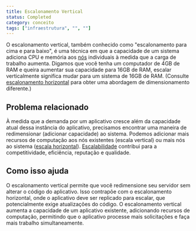 ```yaml
---
title: Escalonamento Vertical
status: Completed
category: conceito
tags: ["infraestrutura", "", ""]
---
```


O escalonamento vertical, também conhecido como "escalonamento para cima e para baixo", é uma técnica em que a capacidade de um sistema adiciona CPU e memória aos [nós](/nodes/) individuais à medida que a carga de trabalho aumenta. Digamos que você tenha um computador de 4GB de RAM e queira aumentar sua capacidade para 16GB de RAM, escalar verticalmente significa mudar para um sistema de 16GB de RAM. (Consulte [escalonamento horizontal](/horizontal-scaling/) para obter uma abordagem de dimensionamento diferente.)

## Problema relacionado

À medida que a demanda por um aplicativo cresce além da capacidade atual dessa instância do aplicativo, precisamos encontrar uma maneira de redimensionar (adicionar capacidade) ao sistema. Podemos adicionar mais recursos de computação aos nós existentes (escala vertical) ou mais nós ao sistema ([escala horizontal](/horizontal-scaling/)). [Escalabilidade](/scalability/) contribui para a competitividade, eficiência, reputação e qualidade.

## Como isso ajuda

O escalonamento vertical permite que você redimensione seu servidor sem alterar o código do aplicativo. Isso contrapõe com o escalonamento horizontal, onde o aplicativo deve ser replicado para escalar, que potencialmente exige atualizações do código. O escalonamento vertical aumenta a capacidade de um aplicativo existente, adicionando recursos de computação, permitindo que o aplicativo processe mais solicitações e faça mais trabalho simultaneamente.

